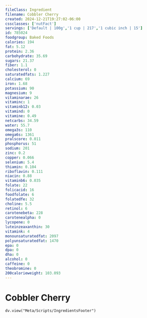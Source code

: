 ```yaml
---
fileClass: Ingredient
filename: Cobbler Cherry
created: 2024-12-21T19:27:02-06:00
cssclasses: ['nutFact']
servings: ['Default | 100g','1 cup | 217','1 cubic inch | 15']
id: 785024
foodgroup: Baked Foods
calories: 194
fat: 5.12
protein: 2.36
carbohydrate: 35.69
sugars: 21.37
fiber: 1.1
cholesterol: 0
saturatedfats: 1.227
calcium: 69
iron: 1.68
potassium: 90
magnesium: 9
vitaminarae: 26
vitaminc: 1
vitaminb12: 0.03
vitamind: 0
vitamine: 0.49
netcarbs: 34.59
water: 55.7
omega3s: 110
omega6s: 1361
pralscore: 0.011
phosphorus: 51
sodium: 201
zinc: 0.2
copper: 0.066
selenium: 5.4
thiamin: 0.104
riboflavin: 0.111
niacin: 0.88
vitaminb6: 0.035
folate: 22
folicacid: 16
foodfolate: 6
folatedfe: 32
choline: 5.5
retinol: 6
carotenebeta: 228
carotenealpha: 0
lycopene: 0
luteinzeaxanthin: 30
vitamink: 4
monounsaturatedfat: 2097
polyunsaturatedfat: 1470
epa: 0
dpa: 0
dha: 0
alcohol: 0
caffeine: 0
theobromine: 0
200calorieweight: 103.093
---
```


# Cobbler Cherry

```dataviewjs
dv.view("Meta/Scripts/IngredientsFooter")
```